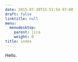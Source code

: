 ```yaml
---
date: 2015-07-30T15:51:54-07:00
draft: false
linktitle: null
menu:
  menudesktop:
    parent: jira
    weight: 0
title: index
---
```


Hello.
